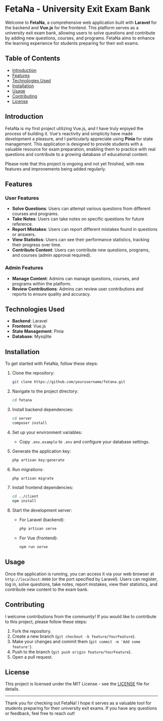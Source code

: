 # FetaNa - University Exit Exam Bank

Welcome to **FetaNa**, a comprehensive web application built with **Laravel** for the backend and **Vue.js** for the frontend. This platform serves as a university exit exam bank, allowing users to solve questions and contribute by adding new questions, courses, and programs. FetaNa aims to enhance the learning experience for students preparing for their exit exams.

## Table of Contents

- [Introduction](#introduction)
- [Features](#features)
- [Technologies Used](#technologies-used)
- [Installation](#installation)
- [Usage](#usage)
- [Contributing](#contributing)
- [License](#license)

## Introduction

FetaNa is my first project utilizing Vue.js, and I have truly enjoyed the process of building it. Vue's reactivity and simplicity have made development a pleasure, and I particularly appreciate using **Pinia** for state management. This application is designed to provide students with a valuable resource for exam preparation, enabling them to practice with real questions and contribute to a growing database of educational content. 

Please note that this project is ongoing and not yet finished, with new features and improvements being added regularly.

## Features

### User Features
- **Solve Questions**: Users can attempt various questions from different courses and programs.
- **Take Notes**: Users can take notes on specific questions for future reference.
- **Report Mistakes**: Users can report different mistakes found in questions or answers.
- **View Statistics**: Users can see their performance statistics, tracking their progress over time.
- **Contribute Content**: Users can contribute new questions, programs, and courses (admin approval required).

### Admin Features
- **Manage Content**: Admins can manage questions, courses, and programs within the platform.
- **Review Contributions**: Admins can review user contributions and reports to ensure quality and accuracy.

## Technologies Used

- **Backend**: Laravel
- **Frontend**: Vue.js
- **State Management**: Pinia
- **Database**: Mysqlite


## Installation

To get started with FetaNa, follow these steps:

1. Clone the repository:
   ```bash
   git clone https://github.com/yourusername/fetana.git
   ```

2. Navigate to the project directory:
   ```bash
   cd fetana
   ```

3. Install backend dependencies:
   ```bash
   cd server
   composer install
   ```

4. Set up your environment variables:
   - Copy `.env.example` to `.env` and configure your database settings.

5. Generate the application key:
   ```bash
   php artisan key:generate
   ```

6. Run migrations:
   ```bash
   php artisan migrate
   ```

7. Install frontend dependencies:
   ```bash
   cd ../client
   npm install
   ```

8. Start the development server:
   - For Laravel (backend):
     ```bash
     php artisan serve
     ```
   - For Vue (frontend):
     ```bash
     npm run serve
     ```

## Usage

Once the application is running, you can access it via your web browser at `http://localhost:8000` (or the port specified by Laravel). Users can register, log in, solve questions, take notes, report mistakes, view their statistics, and contribute new content to the exam bank.

## Contributing

I welcome contributions from the community! If you would like to contribute to this project, please follow these steps:

1. Fork the repository.
2. Create a new branch (`git checkout -b feature/YourFeature`).
3. Make your changes and commit them (`git commit -m 'Add some feature'`).
4. Push to the branch (`git push origin feature/YourFeature`).
5. Open a pull request.

## License

This project is licensed under the MIT License - see the [LICENSE](LICENSE) file for details.

---

Thank you for checking out FetaNa! I hope it serves as a valuable tool for students preparing for their university exit exams. If you have any questions or feedback, feel free to reach out!
